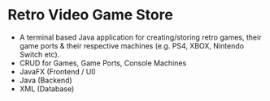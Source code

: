 # Retro Video Game Store

- A terminal based Java application for creating/storing retro games, their game ports & their respective machines (e.g. PS4, XBOX, Nintendo Switch etc).
- CRUD for Games, Game Ports, Console Machines
- JavaFX (Frontend / UI)
- Java (Backend)
- XML (Database)
